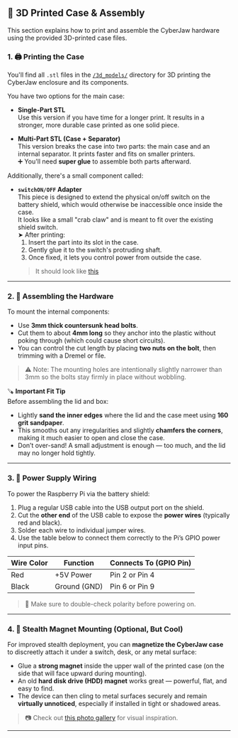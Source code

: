 ## 🧱 3D Printed Case & Assembly

This section explains how to print and assemble the CyberJaw hardware using the provided 3D-printed case files.

### 1. 🖨️ Printing the Case

You'll find all `.stl` files in the [`/3d_models/`](./3d_models/) directory for 3D printing the CyberJaw enclosure and its components.

You have two options for the main case:

- **Single-Part STL**  
  Use this version if you have time for a longer print. It results in a stronger, more durable case printed as one solid piece.

- **Multi-Part STL (Case + Separator)**  
  This version breaks the case into two parts: the main case and an internal separator. It prints faster and fits on smaller printers.  
  ➕ You'll need **super glue** to assemble both parts afterward.

Additionally, there's a small component called:

- **`switchON/OFF` Adapter**  
  This piece is designed to extend the physical on/off switch on the battery shield, which would otherwise be inaccessible once inside the case.  
  It looks like a small "crab claw" and is meant to fit over the existing shield switch.  
  ➤ After printing:
  1. Insert the part into its slot in the case.
  2. Gently glue it to the switch's protruding shaft.
  3. Once fixed, it lets you control power from outside the case.
  > It should look like [this](/docs/resources/Images/glued_ON:OFF_extentsion.jpeg)

---

### 2. 🧩 Assembling the Hardware

To mount the internal components:

- Use **3mm thick countersunk head bolts**.
- Cut them to about **4mm long** so they anchor into the plastic without poking through (which could cause short circuits).
- You can control the cut length by placing **two nuts on the bolt**, then trimming with a Dremel or file.

> ⚠️ Note: The mounting holes are intentionally slightly narrower than 3mm so the bolts stay firmly in place without wobbling.

🪚 **Important Fit Tip**  
Before assembling the lid and box:

- Lightly **sand the inner edges** where the lid and the case meet using **160 grit sandpaper**.
- This smooths out any irregularities and slightly **chamfers the corners**, making it much easier to open and close the case.
- Don’t over-sand! A small adjustment is enough — too much, and the lid may no longer hold tightly.

---

### 3. 🔌 Power Supply Wiring

To power the Raspberry Pi via the battery shield:

1. Plug a regular USB cable into the USB output port on the shield.
2. Cut the **other end** of the USB cable to expose the **power wires** (typically red and black).
3. Solder each wire to individual jumper wires.
4. Use the table below to connect them correctly to the Pi’s GPIO power input pins.

| Wire Color | Function     | Connects To (GPIO Pin) |
|------------|--------------|------------------------|
| Red        | +5V Power    | Pin 2 or Pin 4         |
| Black      | Ground (GND) | Pin 6 or Pin 9         |

> 🔋 Make sure to double-check polarity before powering on.

---

### 4. 🧲 Stealth Magnet Mounting (Optional, But Cool)

For improved stealth deployment, you can **magnetize the CyberJaw case** to discreetly attach it under a switch, desk, or any metal surface:

- Glue a **strong magnet** inside the upper wall of the printed case (on the side that will face upward during mounting).
- An old **hard disk drive (HDD) magnet** works great — powerful, flat, and easy to find.
- The device can then cling to metal surfaces securely and remain **virtually unnoticed**, especially if installed in tight or shadowed areas.

> 📷 Check out [this photo gallery](./docs/resources/images/magnet_stealth_mounting.md) for visual inspiration.

---

